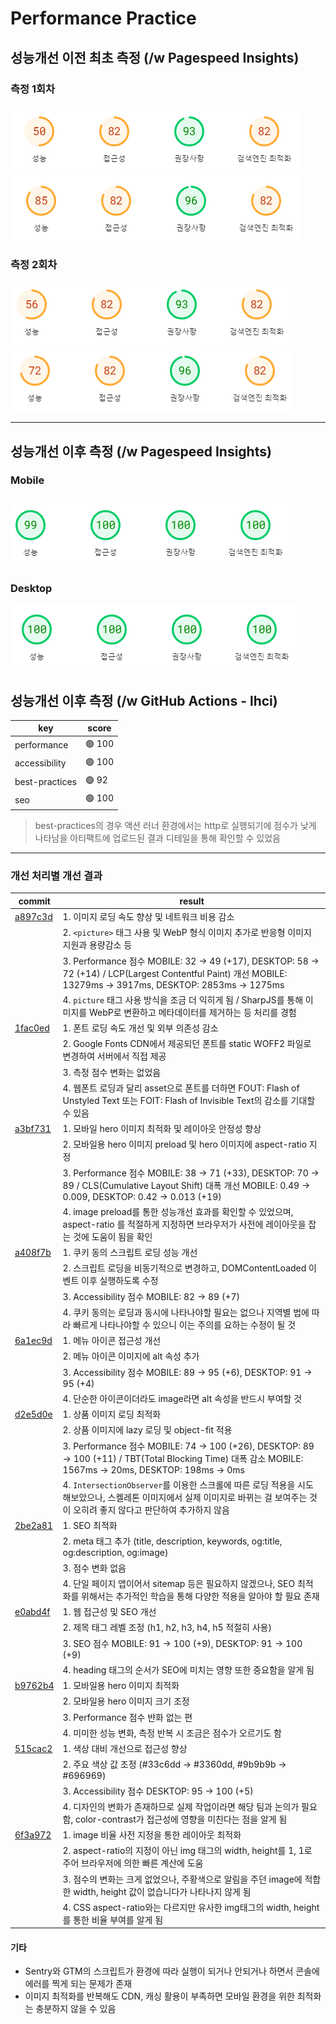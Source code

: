 # Performance Practice

## 성능개선 이전 최초 측정 (/w Pagespeed Insights)

### 측정 1회차

![Initial-01-mobile](image.png)
![Initial-01-desktop](image-1.png)

### 측정 2회차

![Initial-02-mobile](image-2.png)
![Initial-02-desktop](image-3.png)

---

## 성능개선 이후 측정 (/w Pagespeed Insights)

### Mobile

![After-Mobile](image-4.png)

### Desktop

![After-Desktop](image-5.png)

## 성능개선 이후 측정 (/w GitHub Actions - lhci)

| key            | score  |
| -------------- | ------ |
| performance    | 🟢 100 |
| accessibility  | 🟢 100 |
| best-practices | 🟢 92  |
| seo            | 🟢 100 |

> best-practices의 경우 액션 러너 환경에서는 http로 실행되기에 점수가 낮게 나타남을 아티팩트에 업로드된 결과 디테일을 통해 확인할 수 있었음

---

### 개선 처리별 개선 결과

| commit                                                                                                       | result                                                                                                                                                                           |
| ------------------------------------------------------------------------------------------------------------ | -------------------------------------------------------------------------------------------------------------------------------------------------------------------------------- |
| [a897c3d](https://github.com/lucettin5/performance-practice/commit/a897c3db5b3fc44ead9942bd25c5b447621bb5ec) | 1. 이미지 로딩 속도 향상 및 네트워크 비용 감소                                                                                                                                   |
|                                                                                                              | 2. `<picture>` 태그 사용 및 WebP 형식 이미지 추가로 반응형 이미지 지원과 용량감소 등                                                                                             |
|                                                                                                              | 3. Performance 점수 MOBILE: 32 → 49 (+17), DESKTOP: 58 → 72 (+14) / LCP(Largest Contentful Paint) 개선 MOBILE: 13279ms → 3917ms, DESKTOP: 2853ms → 1275ms                        |
|                                                                                                              | 4. `picture` 태그 사용 방식을 조금 더 익히게 됨 / SharpJS를 통해 이미지를 WebP로 변환하고 메타데이터를 제거하는 등 처리를 경험                                                   |
| [1fac0ed](https://github.com/lucettin5/performance-practice/commit/1fac0ed3d633719ff9eb0900e69f2300bfac0907) | 1. 폰트 로딩 속도 개선 및 외부 의존성 감소                                                                                                                                       |
|                                                                                                              | 2. Google Fonts CDN에서 제공되던 폰트를 static WOFF2 파일로 변경하여 서버에서 직접 제공                                                                                          |
|                                                                                                              | 3. 측정 점수 변화는 없었음                                                                                                                                                       |
|                                                                                                              | 4. 웹폰트 로딩과 달리 asset으로 폰트를 더하면 FOUT: Flash of Unstyled Text 또는 FOIT: Flash of Invisible Text의 감소를 기대할 수 있음                                            |
| [a3bf731](https://github.com/lucettin5/performance-practice/commit/a3bf7314cc8a4e2555272ed2b9762f29b6ad68fc) | 1. 모바일 hero 이미지 최적화 및 레이아웃 안정성 향상                                                                                                                             |
|                                                                                                              | 2. 모바일용 hero 이미지 preload 및 hero 이미지에 aspect-ratio 지정                                                                                                               |
|                                                                                                              | 3. Performance 점수 MOBILE: 38 → 71 (+33), DESKTOP: 70 → 89 / CLS(Cumulative Layout Shift) 대폭 개선 MOBILE: 0.49 → 0.009, DESKTOP: 0.42 → 0.013 (+19)                           |
|                                                                                                              | 4. image preload를 통한 성능개선 효과를 확인할 수 있었으며, aspect-ratio 를 적절하게 지정하면 브라우저가 사전에 레이아웃을 잡는 것에 도움이 됨을 확인                            |
| [a408f7b](https://github.com/lucettin5/performance-practice/commit/a408f7bfe24aee4b9040bc3a86a97cf47dd834bd) | 1. 쿠키 동의 스크립트 로딩 성능 개선                                                                                                                                             |
|                                                                                                              | 2. 스크립트 로딩을 비동기적으로 변경하고, DOMContentLoaded 이벤트 이후 실행하도록 수정                                                                                           |
|                                                                                                              | 3. Accessibility 점수 MOBILE: 82 → 89 (+7)                                                                                                                                       |
|                                                                                                              | 4. 쿠키 동의는 로딩과 동시에 나타나야할 필요는 없으나 지역별 법에 따라 빠르게 나타나야할 수 있으니 이는 주의를 요하는 수정이 될 것                                               |
| [6a1ec9d](https://github.com/lucettin5/performance-practice/commit/6a1ec9d3e78a0069d1fee7f9a4b1cbf5b8e35e7c) | 1. 메뉴 아이콘 접근성 개선                                                                                                                                                       |
|                                                                                                              | 2. 메뉴 아이콘 이미지에 alt 속성 추가                                                                                                                                            |
|                                                                                                              | 3. Accessibility 점수 MOBILE: 89 → 95 (+6), DESKTOP: 91 → 95 (+4)                                                                                                                |
|                                                                                                              | 4. 단순한 아이콘이더라도 image라면 alt 속성을 반드시 부여할 것                                                                                                                   |
| [d2e5d0e](https://github.com/lucettin5/performance-practice/commit/d2e5d0e939820a28a26b4f19b48157c8cdf808d5) | 1. 상품 이미지 로딩 최적화                                                                                                                                                       |
|                                                                                                              | 2. 상품 이미지에 lazy 로딩 및 object-fit 적용                                                                                                                                    |
|                                                                                                              | 3. Performance 점수 MOBILE: 74 → 100 (+26), DESKTOP: 89 → 100 (+11) / TBT(Total Blocking Time) 대폭 감소 MOBILE: 1567ms → 20ms, DESKTOP: 198ms → 0ms                             |
|                                                                                                              | 4. `IntersectionObserver`를 이용한 스크롤에 따른 로딩 적용을 시도해보았으나, 스켈레톤 이미지에서 실제 이미지로 바뀌는 걸 보여주는 것이 오히려 좋지 않다고 판단하여 추가하지 않음 |
| [2be2a81](https://github.com/lucettin5/performance-practice/commit/2be2a8164d5f8c9d8921729fabfc53df25b329ca) | 1. SEO 최적화                                                                                                                                                                    |
|                                                                                                              | 2. meta 태그 추가 (title, description, keywords, og:title, og:description, og:image)                                                                                             |
|                                                                                                              | 3. 점수 변화 없음                                                                                                                                                                |
|                                                                                                              | 4. 단일 페이지 앱이어서 sitemap 등은 필요하지 않겠으나, SEO 최적화를 위해서는 추가적인 학습을 통해 다양한 적용을 알아야 할 필요 존재                                             |
| [e0abd4f](https://github.com/lucettin5/performance-practice/commit/e0abd4f9847dcc6301173751f8bf24cbaf4c6803) | 1. 웹 접근성 및 SEO 개선                                                                                                                                                         |
|                                                                                                              | 2. 제목 태그 레벨 조정 (h1, h2, h3, h4, h5 적절히 사용)                                                                                                                          |
|                                                                                                              | 3. SEO 점수 MOBILE: 91 → 100 (+9), DESKTOP: 91 → 100 (+9)                                                                                                                        |
|                                                                                                              | 4. heading 태그의 순서가 SEO에 미치는 영향 또한 중요함을 알게 됨                                                                                                                 |
| [b9762b4](https://github.com/lucettin5/performance-practice/commit/b9762b4440129b8284d27d9fa08f3da2b8a2ccd5) | 1. 모바일용 hero 이미지 최적화                                                                                                                                                   |
|                                                                                                              | 2. 모바일용 hero 이미지 크기 조정                                                                                                                                                |
|                                                                                                              | 3. Performance 점수 뱐화 없는 편                                                                                                                                                 |
|                                                                                                              | 4. 미미한 성능 변화, 측정 반복 시 조금은 점수가 오르기도 함                                                                                                                      |
| [515cac2](https://github.com/lucettin5/performance-practice/commit/515cac29baa33cbd5faee68443b2f1fe721caf79) | 1. 색상 대비 개선으로 접근성 향상                                                                                                                                                |
|                                                                                                              | 2. 주요 색상 값 조정 (#33c6dd → #3360dd, #9b9b9b → #696969)                                                                                                                      |
|                                                                                                              | 3. Accessibility 점수 DESKTOP: 95 → 100 (+5)                                                                                                                                     |
|                                                                                                              | 4. 디자인의 변화가 존재하므로 실제 작업이라면 해당 팀과 논의가 필요함, color-contrast가 접근성에 영향을 미친다는 점을 알게 됨                                                    |
| [6f3a972](https://github.com/lucettin5/performance-practice/commit/6f3a97213a27a8290b4d48ba9d42e335b707aa3c) | 1. image 비율 사전 지정을 통한 레이아웃 최적화                                                                                                                                   |
|                                                                                                              | 2. aspect-ratio의 지정이 아닌 img 태그의 width, height를 1, 1로 주어 브라우저에 의한 빠른 계산에 도움                                                                            |
|                                                                                                              | 3. 점수의 변화는 크게 없었으나, 주황색으로 알림을 주던 image에 적합한 width, height 값이 없습니다가 나타나지 않게 됨                                                             |
|                                                                                                              | 4. CSS aspect-ratio와는 다르지만 유사한 img태그의 width, height를 통한 비율 부여를 알게 됨                                                                                       |

#### 기타

- Sentry와 GTM의 스크립트가 환경에 따라 실행이 되거나 안되거나 하면서 콘솔에 에러를 찍게 되는 문제가 존재
- 이미지 최적화를 반복해도 CDN, 캐싱 활용이 부족하면 모바일 환경을 위한 최적화는 충분하지 않을 수 있음
